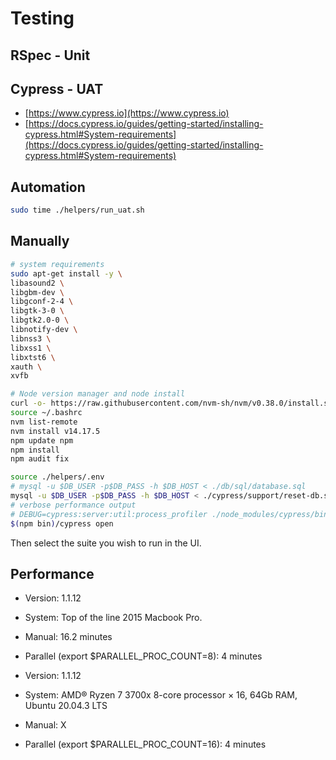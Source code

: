 # Testing

## RSpec - Unit

## Cypress - UAT

- [https://www.cypress.io](https://www.cypress.io)
- [https://docs.cypress.io/guides/getting-started/installing-cypress.html#System-requirements](https://docs.cypress.io/guides/getting-started/installing-cypress.html#System-requirements)

## Automation

```sh
sudo time ./helpers/run_uat.sh
```

## Manually

```sh
# system requirements
sudo apt-get install -y \
libasound2 \
libgbm-dev \
libgconf-2-4 \
libgtk-3-0 \
libgtk2.0-0 \
libnotify-dev \
libnss3 \
libxss1 \
libxtst6 \
xauth \
xvfb

# Node version manager and node install
curl -o- https://raw.githubusercontent.com/nvm-sh/nvm/v0.38.0/install.sh | bash
source ~/.bashrc
nvm list-remote
nvm install v14.17.5
npm update npm
npm install
npm audit fix

source ./helpers/.env
# mysql -u $DB_USER -p$DB_PASS -h $DB_HOST < ./db/sql/database.sql
mysql -u $DB_USER -p$DB_PASS -h $DB_HOST < ./cypress/support/reset-db.sql
# verbose performance output
# DEBUG=cypress:server:util:process_profiler ./node_modules/cypress/bin/cypress open
$(npm bin)/cypress open
```

Then select the suite you wish to run in the UI.

## Performance

- Version: 1.1.12
- System: Top of the line 2015 Macbook Pro.
- Manual: 16.2 minutes
- Parallel (export $PARALLEL_PROC_COUNT=8): 4 minutes

- Version: 1.1.12
- System: AMD® Ryzen 7 3700x 8-core processor × 16, 64Gb RAM, Ubuntu 20.04.3 LTS
- Manual: X
- Parallel (export $PARALLEL_PROC_COUNT=16): 4 minutes
